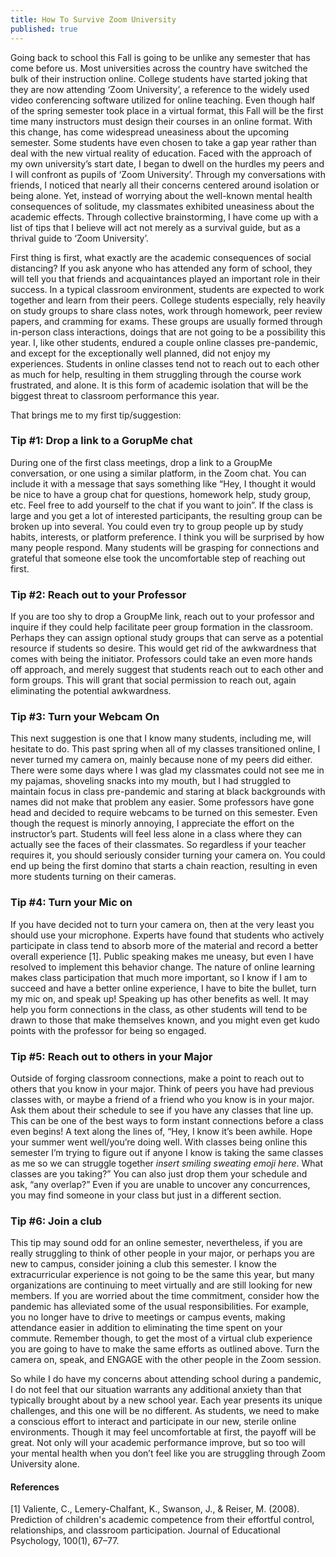 ```yaml
---
title: How To Survive Zoom University
published: true
---
```


Going back to school this Fall is going to be unlike any semester that has come before us. Most universities across the country have switched the bulk of their instruction online. College students have started joking that they are now attending ‘Zoom University’, a reference to the widely used video conferencing software utilized for online teaching. Even though half of the spring semester took place in a virtual format, this Fall will be the first time many instructors must design their courses in an online format. With this change, has come widespread uneasiness about the upcoming semester. Some students have even chosen to take a gap year rather than deal with the new virtual reality of education. Faced with the approach of my own university’s start date, I began to dwell on the hurdles my peers and I will confront as pupils of ‘Zoom University’. Through my conversations with friends, I noticed that nearly all their concerns centered around isolation or being alone. Yet, instead of worrying about the well-known mental health consequences of solitude, my classmates exhibited uneasiness about the academic effects. Through collective brainstorming, I have come up with a list of tips that I believe will act not merely as a survival guide, but as a thrival guide to ‘Zoom University’.

First thing is first, what exactly are the academic consequences of social distancing? If you ask anyone who has attended any form of school, they will tell you that friends and acquaintances played an important role in their success. In a typical classroom environment, students are expected to work together and learn from their peers. College students especially, rely heavily on study groups to share class notes, work through homework, peer review papers, and cramming for exams. These groups are usually formed through in-person class interactions, doings that are not going to be a possibility this year. I, like other students, endured a couple online classes pre-pandemic, and except for the exceptionally well planned, did not enjoy my experiences. Students in online classes tend not to reach out to each other as much for help, resulting in them struggling through the course work frustrated, and alone. It is this form of academic isolation that will be the biggest threat to classroom performance this year. 

That brings me to my first tip/suggestion:

### Tip #1: Drop a link to a GorupMe chat
During one of the first class meetings, drop a link to a GroupMe conversation, or one using a similar platform, in the Zoom chat. You can include it with a message that says something like “Hey, I thought it would be nice to have a group chat for questions, homework help, study group, etc. Feel free to add yourself to the chat if you want to join”. If the class is large and you get a lot of interested participants, the resulting group can be broken up into several. You could even try to group people up by study habits, interests, or platform preference. I think you will be surprised by how many people respond. Many students will be grasping for connections and grateful that someone else took the uncomfortable step of reaching out first.

### Tip #2: Reach out to your Professor
If you are too shy to drop a GroupMe link, reach out to your professor and inquire if they could help facilitate peer group formation in the classroom. Perhaps they can assign optional study groups that can serve as a potential resource if students so desire. This would get rid of the awkwardness that comes with being the initiator. Professors could take an even more hands off approach, and merely suggest that students reach out to each other and form groups. This will grant that social permission to reach out, again eliminating the potential awkwardness. 

### Tip #3: Turn your Webcam On
This next suggestion is one that I know many students, including me, will hesitate to do. This past spring when all of my classes transitioned online, I never turned my camera on, mainly because none of my peers did either. There were some days where I was glad my classmates could not see me in my pajamas, shoveling snacks into my mouth, but I had struggled to maintain focus in class pre-pandemic and staring at black backgrounds with names did not make that problem any easier. Some professors have gone head and decided to require webcams to be turned on this semester. Even though the request is minorly annoying, I appreciate the effort on the instructor’s part. Students will feel less alone in a class where they can actually see the faces of their classmates. So regardless if your teacher requires it, you should seriously consider turning your camera on. You could end up being the first domino that starts a chain reaction, resulting in even more students turning on their cameras.

### Tip #4: Turn your Mic on
If you have decided not to turn your camera on, then at the very least you should use your microphone. Experts have found that students who actively participate in class tend to absorb more of the material and record a better overall experience [1]. Public speaking makes me uneasy, but even I have resolved to implement this behavior change. The nature of online learning makes class participation that much more important, so I know if I am to succeed and have a better online experience, I have to bite the bullet, turn my mic on, and speak up! Speaking up has other benefits as well. It may help you form connections in the class, as other students will tend to be drawn to those that make themselves known, and you might even get kudo points with the professor for being so engaged.

### Tip #5: Reach out to others in your Major
Outside of forging classroom connections, make a point to reach out to others that you know in your major. Think of peers you have had previous classes with, or maybe a friend of a friend who you know is in your major. Ask them about their schedule to see if you have any classes that line up. This can be one of the best ways to form instant connections before a class even begins!  A text along the lines of, “Hey, I know it’s been awhile. Hope your summer went well/you’re doing well. With classes being online this semester I’m trying to figure out if anyone I know is taking the same classes as me so we can struggle together *insert smiling sweating emoji here*. What classes are you taking?” You can also just drop them your schedule and ask, “any overlap?” Even if you are unable to uncover any concurrences, you may find someone in your class but just in a different section.

### Tip #6: Join a club
This tip may sound odd for an online semester, nevertheless, if you are really struggling to think of other people in your major, or perhaps you are new to campus, consider joining a club this semester. I know the extracurricular experience is not going to be the same this year, but many organizations are continuing to meet virtually and are still looking for new members. If you are worried about the time commitment, consider how the pandemic has alleviated some of the usual responsibilities. For example, you no longer have to drive to meetings or campus events, making attendance easier in addition to eliminating the time spent on your commute. Remember though, to get the most of a virtual club experience you are going to have to make the same efforts as outlined above. Turn the camera on, speak, and ENGAGE with the other people in the Zoom session. 

So while I do have my concerns about attending school during a pandemic, I do not feel that our situation warrants any additional anxiety than that typically brought about by a new school year. Each year presents its unique challenges, and this one will be no different. As students, we need to make a conscious effort to interact and participate in our new, sterile online environments. Though it may feel uncomfortable at first, the payoff will be great. Not only will your academic performance improve, but so too will your mental health when you don’t feel like you are struggling through Zoom University alone.

#### References
[1] Valiente, C., Lemery-Chalfant, K., Swanson, J., & Reiser, M. (2008). Prediction of children's academic competence from their effortful control, relationships, and classroom participation. Journal of Educational Psychology, 100(1), 67–77.
